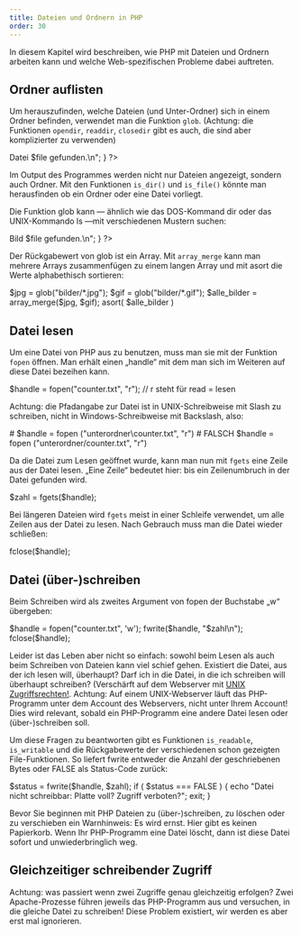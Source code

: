 ```yaml
---
title: Dateien und Ordnern in PHP
order: 30
---
```

In diesem Kapitel wird beschreiben, wie PHP mit Dateien und Ordnern arbeiten kann und welche Web-spezifischen Probleme dabei auftreten.

Ordner auflisten
-----------------
Um herauszufinden, welche Dateien (und Unter-Ordner) sich in einem Ordner befinden, verwendet man die Funktion `glob`. (Achtung: die Funktionen `opendir`, `readdir`, `closedir` gibt es auch, die sind aber komplizierter zu verwenden) 

<php>
<?php
   $alle = glob("*");
   foreach( $alle as $file ) {  // forach-Schleife über Werte
                                // Schlüssel wird ignorieren!
       echo "<br>Datei $file gefunden.\n";
   } 
?> 
</php>

Im Output des Programmes werden nicht nur Dateien angezeigt, sondern auch Ordner. Mit den Funktionen `is_dir()` und `is_file()` könnte man herausfinden ob ein Ordner oder eine Datei vorliegt.

Die Funktion glob kann — ähnlich wie das DOS-Kommand dir oder das UNIX-Kommando ls —mit verschiedenen Mustern suchen: 

<php>
<?php
   $alle = glob("*.jpg");
   foreach( $alle as $file ) {
       echo "<br>Bild $file gefunden.\n";
   } 
?>
</php>

Der Rückgabewert von glob ist ein Array. Mit `array_merge` kann man mehrere Arrays zusammenfügen zu einem langen Array und mit asort die Werte alphabethisch sortieren:

<php>
$jpg = glob("bilder/*.jpg");
$gif = glob("bilder/*.gif");
$alle_bilder = array_merge($jpg, $gif);
asort( $alle_bilder )
</php>

Datei lesen
------------
Um eine Datei von PHP aus zu benutzen, muss man sie mit der Funktion `fopen` öffnen. Man erhält einen „handle“ mit dem man sich im Weiteren auf diese Datei bezeihen kann. 

<php>
$handle = fopen("counter.txt", "r");    // r steht für read = lesen
</php>

Achtung: die Pfadangabe zur Datei ist in UNIX-Schreibweise mit Slash zu schreiben, nicht in Windows-Schreibweise mit Backslash, also: 

<php>
# $handle = fopen ("unterordner\counter.txt", "r") # FALSCH
  $handle = fopen ("unterordner/counter.txt", "r")
</php>

Da die Datei zum Lesen geöffnet wurde, kann man nun mit `fgets` eine Zeile aus der Datei lesen. „Eine Zeile“ bedeutet hier: bis ein Zeilenumbruch in der Datei gefunden wird. 

<php>
$zahl = fgets($handle);
</php>

Bei längeren Dateien wird `fgets` meist in einer Schleife verwendet, um alle Zeilen aus der Datei zu lesen. Nach Gebrauch muss man die Datei wieder schließen:

<php>
fclose($handle);
</php>

Datei (über-)schreiben
------------------------
Beim Schreiben wird als zweites Argument von fopen der Buchstabe „w“ übergeben:

<php>
$handle = fopen("counter.txt", 'w');
fwrite($handle, "$zahl\n");
fclose($handle);
</php>

Leider ist das Leben aber nicht so einfach:  sowohl beim Lesen als auch beim Schreiben von Dateien kann viel schief gehen. Existiert die Datei, aus der ich lesen will, überhaupt?  Darf ich in die Datei, in die ich schreiben will überhaupt schreiben?   (Verschärft auf dem Webserver mit [UNIX Zugriffsrechten!](/kommandozeile/zugriffsrechte/). Achtung: Auf einem UNIX-Webserver läuft das PHP-Programm unter dem Account des Webservers, nicht unter Ihrem Account! Dies wird relevant, sobald ein PHP-Programm eine andere Datei lesen oder (über-)schreiben soll.


Um diese Fragen zu beantworten gibt es Funktionen `is_readable`,  `is_writable` und die Rückgabewerte der verschiedenen schon gezeigten File-Funktionen. So liefert fwrite entweder die Anzahl der geschriebenen Bytes oder FALSE als Status-Code zurück:

<php>
$status = fwrite($handle, $zahl);
if ( $status === FALSE ) {
  echo "Datei nicht schreibbar: Platte voll? Zugriff verboten?";
  exit;
}
</php>

Bevor Sie beginnen mit PHP Dateien zu (über-)schreiben, zu löschen oder zu verschieben ein Warnhinweis: Es wird ernst. Hier gibt es keinen Papierkorb. Wenn Ihr PHP-Programm eine Datei löscht, dann ist diese Datei sofort und unwiederbringlich weg.

Gleichzeitiger schreibender Zugriff
------------------------------------
Achtung: was passiert wenn zwei Zugriffe genau gleichzeitig erfolgen? Zwei Apache-Prozesse führen jeweils das PHP-Programm aus und versuchen, in die gleiche Datei zu schreiben!  Diese Problem existiert, wir werden es aber erst mal ignorieren. 

